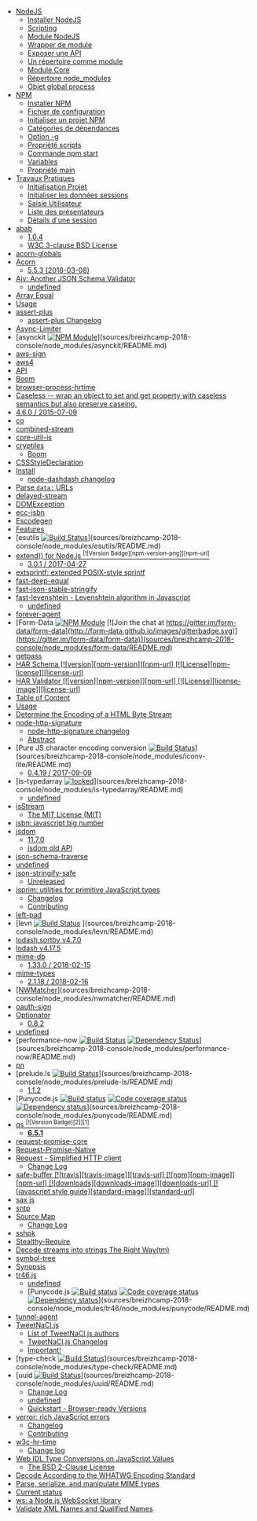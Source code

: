 * [NodeJS](01-node/README.md)
  * [Installer NodeJS](01-node/01-installation.md)
  * [Scripting](01-node/02-scripting.md)
  * [Module NodeJS](01-node/03-modules.md)
  * [Wrapper de module](01-node/04-wrapper.module.md)
  * [Exposer une API](01-node/05-expose.api.md)
  * [Un répertoire comme module](01-node/06-repertoire.module.md)
  * [Module Core](01-node/07-modules.md)
  * [Répertoire node_modules](01-node/08-node.modules.md)
  * [Objet global process](01-node/09-process.md)
* [NPM](02-npm/README.md)
  * [Installer NPM](02-npm/01-installation.md)
  * [Fichier de configuration](02-npm/02-configuration.md)
  * [Initialiser un projet NPM](02-npm/03-initialiser-un-projet.md)
  * [Catégories de dépendances](02-npm/04-dependances.md)
  * [Option -g](02-npm/05-installation-globale.md)
  * [Propriété scripts](02-npm/06-propriete-scripts.md)
  * [Commande npm start](02-npm/07-commande-start.md)
  * [Variables](02-npm/08-variables.md)
  * [Propriété main](02-npm/09-propriete-main.md)
* [Travaux Pratiques](03-Travaux-Pratiques/README.md)
  * [Initialisation Projet](03-Travaux-Pratiques/01-initialisation-projet.md)
  * [Initialiser les données sessions](03-Travaux-Pratiques/02-init-donnees-sessions.md)
  * [Saisie Utilisateur](03-Travaux-Pratiques/03-saisie-utilisateur.md)
  * [Liste des présentateurs](03-Travaux-Pratiques/04-liste-presentateurs.md)
  * [Détails d'une session](03-Travaux-Pratiques/05-details-session.md)
* [abab](sources/breizhcamp-2018-console/node_modules/abab/README.md)
  * [1.0.4](sources/breizhcamp-2018-console/node_modules/abab/CHANGELOG.md)
  * [W3C 3-clause BSD License](sources/breizhcamp-2018-console/node_modules/abab/LICENSE.md)
* [acorn-globals](sources/breizhcamp-2018-console/node_modules/acorn-globals/README.md)
* [Acorn](sources/breizhcamp-2018-console/node_modules/acorn/README.md)
  * [5.5.3 (2018-03-08)](sources/breizhcamp-2018-console/node_modules/acorn/CHANGELOG.md)
* [Ajv: Another JSON Schema Validator](sources/breizhcamp-2018-console/node_modules/ajv/README.md)
  * [undefined](sources/breizhcamp-2018-console/node_modules/ajv/lib/dotjs/README.md)
* [Array Equal](sources/breizhcamp-2018-console/node_modules/array-equal/README.md)
* [Usage](sources/breizhcamp-2018-console/node_modules/asn1/README.md)
* [assert-plus](sources/breizhcamp-2018-console/node_modules/assert-plus/README.md)
  * [assert-plus Changelog](sources/breizhcamp-2018-console/node_modules/assert-plus/CHANGES.md)
* [Async-Limiter](sources/breizhcamp-2018-console/node_modules/async-limiter/readme.md)
* [asynckit [![NPM Module](https://img.shields.io/npm/v/asynckit.svg?style=flat)](https://www.npmjs.com/package/asynckit)](sources/breizhcamp-2018-console/node_modules/asynckit/README.md)
* [aws-sign](sources/breizhcamp-2018-console/node_modules/aws-sign2/README.md)
* [aws4](sources/breizhcamp-2018-console/node_modules/aws4/README.md)
* [API](sources/breizhcamp-2018-console/node_modules/bcrypt-pbkdf/README.md)
* [Boom](sources/breizhcamp-2018-console/node_modules/boom/README.md)
* [browser-process-hrtime](sources/breizhcamp-2018-console/node_modules/browser-process-hrtime/README.md)
* [Caseless -- wrap an object to set and get property with caseless semantics but also preserve caseing.](sources/breizhcamp-2018-console/node_modules/caseless/README.md)
* [4.6.0 / 2015-07-09](sources/breizhcamp-2018-console/node_modules/co/History.md)
* [co](sources/breizhcamp-2018-console/node_modules/co/Readme.md)
* [combined-stream](sources/breizhcamp-2018-console/node_modules/combined-stream/Readme.md)
* [core-util-is](sources/breizhcamp-2018-console/node_modules/core-util-is/README.md)
* [cryptiles](sources/breizhcamp-2018-console/node_modules/cryptiles/README.md)
  * [Boom](sources/breizhcamp-2018-console/node_modules/cryptiles/node_modules/boom/README.md)
* [CSSStyleDeclaration](sources/breizhcamp-2018-console/node_modules/cssstyle/README.md)
* [Install](sources/breizhcamp-2018-console/node_modules/dashdash/README.md)
  * [node-dashdash changelog](sources/breizhcamp-2018-console/node_modules/dashdash/CHANGES.md)
* [Parse `data:` URLs](sources/breizhcamp-2018-console/node_modules/data-urls/README.md)
* [delayed-stream](sources/breizhcamp-2018-console/node_modules/delayed-stream/Readme.md)
* [DOMException](sources/breizhcamp-2018-console/node_modules/domexception/README.md)
* [ecc-jsbn](sources/breizhcamp-2018-console/node_modules/ecc-jsbn/README.md)
* [Escodegen](sources/breizhcamp-2018-console/node_modules/escodegen/README.md)
* [Features](sources/breizhcamp-2018-console/node_modules/esprima/README.md)
* [esutils [![Build Status](https://secure.travis-ci.org/estools/esutils.svg)](http://travis-ci.org/estools/esutils)](sources/breizhcamp-2018-console/node_modules/esutils/README.md)
* [extend() for Node.js <sup>[![Version Badge][npm-version-png]][npm-url]</sup>](sources/breizhcamp-2018-console/node_modules/extend/README.md)
  * [3.0.1 / 2017-04-27](sources/breizhcamp-2018-console/node_modules/extend/CHANGELOG.md)
* [extsprintf: extended POSIX-style sprintf](sources/breizhcamp-2018-console/node_modules/extsprintf/README.md)
* [fast-deep-equal](sources/breizhcamp-2018-console/node_modules/fast-deep-equal/README.md)
* [fast-json-stable-stringify](sources/breizhcamp-2018-console/node_modules/fast-json-stable-stringify/README.md)
* [fast-levenshtein - Levenshtein algorithm in Javascript](sources/breizhcamp-2018-console/node_modules/fast-levenshtein/README.md)
  * [undefined](sources/breizhcamp-2018-console/node_modules/fast-levenshtein/LICENSE.md)
* [forever-agent](sources/breizhcamp-2018-console/node_modules/forever-agent/README.md)
* [Form-Data [![NPM Module](https://img.shields.io/npm/v/form-data.svg)](https://www.npmjs.com/package/form-data) [![Join the chat at https://gitter.im/form-data/form-data](http://form-data.github.io/images/gitterbadge.svg)](https://gitter.im/form-data/form-data)](sources/breizhcamp-2018-console/node_modules/form-data/README.md)
* [getpass](sources/breizhcamp-2018-console/node_modules/getpass/README.md)
* [HAR Schema [![version][npm-version]][npm-url] [![License][npm-license]][license-url]](sources/breizhcamp-2018-console/node_modules/har-schema/README.md)
* [HAR Validator [![version][npm-version]][npm-url] [![License][license-image]][license-url]](sources/breizhcamp-2018-console/node_modules/har-validator/README.md)
* [Table of Content](sources/breizhcamp-2018-console/node_modules/hawk/README.md)
* [Usage](sources/breizhcamp-2018-console/node_modules/hoek/README.md)
* [Determine the Encoding of a HTML Byte Stream](sources/breizhcamp-2018-console/node_modules/html-encoding-sniffer/README.md)
* [node-http-signature](sources/breizhcamp-2018-console/node_modules/http-signature/README.md)
  * [node-http-signature changelog](sources/breizhcamp-2018-console/node_modules/http-signature/CHANGES.md)
  * [Abstract](sources/breizhcamp-2018-console/node_modules/http-signature/http_signing.md)
* [Pure JS character encoding conversion [![Build Status](https://travis-ci.org/ashtuchkin/iconv-lite.svg?branch=master)](https://travis-ci.org/ashtuchkin/iconv-lite)](sources/breizhcamp-2018-console/node_modules/iconv-lite/README.md)
  * [0.4.19 / 2017-09-09](sources/breizhcamp-2018-console/node_modules/iconv-lite/Changelog.md)
* [is-typedarray [![locked](http://badges.github.io/stability-badges/dist/locked.svg)](http://github.com/badges/stability-badges)](sources/breizhcamp-2018-console/node_modules/is-typedarray/README.md)
  * [undefined](sources/breizhcamp-2018-console/node_modules/is-typedarray/LICENSE.md)
* [isStream](sources/breizhcamp-2018-console/node_modules/isstream/README.md)
  * [The MIT License (MIT)](sources/breizhcamp-2018-console/node_modules/isstream/LICENSE.md)
* [jsbn: javascript big number](sources/breizhcamp-2018-console/node_modules/jsbn/README.md)
* [jsdom](sources/breizhcamp-2018-console/node_modules/jsdom/README.md)
  * [11.7.0](sources/breizhcamp-2018-console/node_modules/jsdom/Changelog.md)
  * [jsdom old API](sources/breizhcamp-2018-console/node_modules/jsdom/lib/old-api.md)
* [json-schema-traverse](sources/breizhcamp-2018-console/node_modules/json-schema-traverse/README.md)
* [undefined](sources/breizhcamp-2018-console/node_modules/json-schema/README.md)
* [json-stringify-safe](sources/breizhcamp-2018-console/node_modules/json-stringify-safe/README.md)
  * [Unreleased](sources/breizhcamp-2018-console/node_modules/json-stringify-safe/CHANGELOG.md)
* [jsprim: utilities for primitive JavaScript types](sources/breizhcamp-2018-console/node_modules/jsprim/README.md)
  * [Changelog](sources/breizhcamp-2018-console/node_modules/jsprim/CHANGES.md)
  * [Contributing](sources/breizhcamp-2018-console/node_modules/jsprim/CONTRIBUTING.md)
* [left-pad](sources/breizhcamp-2018-console/node_modules/left-pad/README.md)
* [levn [![Build Status](https://travis-ci.org/gkz/levn.png)](https://travis-ci.org/gkz/levn) <a name="levn" />](sources/breizhcamp-2018-console/node_modules/levn/README.md)
* [lodash.sortby v4.7.0](sources/breizhcamp-2018-console/node_modules/lodash.sortby/README.md)
* [lodash v4.17.5](sources/breizhcamp-2018-console/node_modules/lodash/README.md)
* [mime-db](sources/breizhcamp-2018-console/node_modules/mime-db/README.md)
  * [1.33.0 / 2018-02-15](sources/breizhcamp-2018-console/node_modules/mime-db/HISTORY.md)
* [mime-types](sources/breizhcamp-2018-console/node_modules/mime-types/README.md)
  * [2.1.18 / 2018-02-16](sources/breizhcamp-2018-console/node_modules/mime-types/HISTORY.md)
* [[NWMatcher](http://dperini.github.io/nwmatcher/)](sources/breizhcamp-2018-console/node_modules/nwmatcher/README.md)
* [oauth-sign](sources/breizhcamp-2018-console/node_modules/oauth-sign/README.md)
* [Optionator](sources/breizhcamp-2018-console/node_modules/optionator/README.md)
  * [0.8.2](sources/breizhcamp-2018-console/node_modules/optionator/CHANGELOG.md)
* [undefined](sources/breizhcamp-2018-console/node_modules/parse5/README.md)
* [performance-now [![Build Status](https://travis-ci.org/braveg1rl/performance-now.png?branch=master)](https://travis-ci.org/braveg1rl/performance-now) [![Dependency Status](https://david-dm.org/braveg1rl/performance-now.png)](https://david-dm.org/braveg1rl/performance-now)](sources/breizhcamp-2018-console/node_modules/performance-now/README.md)
* [pn](sources/breizhcamp-2018-console/node_modules/pn/README.md)
* [prelude.ls [![Build Status](https://travis-ci.org/gkz/prelude-ls.png?branch=master)](https://travis-ci.org/gkz/prelude-ls)](sources/breizhcamp-2018-console/node_modules/prelude-ls/README.md)
  * [1.1.2](sources/breizhcamp-2018-console/node_modules/prelude-ls/CHANGELOG.md)
* [Punycode.js [![Build status](https://travis-ci.org/bestiejs/punycode.js.svg?branch=master)](https://travis-ci.org/bestiejs/punycode.js) [![Code coverage status](http://img.shields.io/coveralls/bestiejs/punycode.js/master.svg)](https://coveralls.io/r/bestiejs/punycode.js) [![Dependency status](https://gemnasium.com/bestiejs/punycode.js.svg)](https://gemnasium.com/bestiejs/punycode.js)](sources/breizhcamp-2018-console/node_modules/punycode/README.md)
* [qs <sup>[![Version Badge][2]][1]</sup>](sources/breizhcamp-2018-console/node_modules/qs/README.md)
  * [**6.5.1**](sources/breizhcamp-2018-console/node_modules/qs/CHANGELOG.md)
* [request-promise-core](sources/breizhcamp-2018-console/node_modules/request-promise-core/README.md)
* [Request-Promise-Native](sources/breizhcamp-2018-console/node_modules/request-promise-native/README.md)
* [Request - Simplified HTTP client](sources/breizhcamp-2018-console/node_modules/request/README.md)
  * [Change Log](sources/breizhcamp-2018-console/node_modules/request/CHANGELOG.md)
* [safe-buffer [![travis][travis-image]][travis-url] [![npm][npm-image]][npm-url] [![downloads][downloads-image]][downloads-url] [![javascript style guide][standard-image]][standard-url]](sources/breizhcamp-2018-console/node_modules/safe-buffer/README.md)
* [sax js](sources/breizhcamp-2018-console/node_modules/sax/README.md)
* [sntp](sources/breizhcamp-2018-console/node_modules/sntp/README.md)
* [Source Map](sources/breizhcamp-2018-console/node_modules/source-map/README.md)
  * [Change Log](sources/breizhcamp-2018-console/node_modules/source-map/CHANGELOG.md)
* [sshpk](sources/breizhcamp-2018-console/node_modules/sshpk/README.md)
* [Stealthy-Require](sources/breizhcamp-2018-console/node_modules/stealthy-require/README.md)
* [Decode streams into strings The Right Way(tm)](sources/breizhcamp-2018-console/node_modules/stringstream/README.md)
* [symbol-tree](sources/breizhcamp-2018-console/node_modules/symbol-tree/README.md)
* [Synopsis](sources/breizhcamp-2018-console/node_modules/tough-cookie/README.md)
* [tr46.js](sources/breizhcamp-2018-console/node_modules/tr46/README.md)
  * [undefined](sources/breizhcamp-2018-console/node_modules/tr46/LICENSE.md)
  * [Punycode.js [![Build status](https://travis-ci.org/bestiejs/punycode.js.svg?branch=master)](https://travis-ci.org/bestiejs/punycode.js) [![Code coverage status](http://img.shields.io/codecov/c/github/bestiejs/punycode.js.svg)](https://codecov.io/gh/bestiejs/punycode.js) [![Dependency status](https://gemnasium.com/bestiejs/punycode.js.svg)](https://gemnasium.com/bestiejs/punycode.js)](sources/breizhcamp-2018-console/node_modules/tr46/node_modules/punycode/README.md)
* [tunnel-agent](sources/breizhcamp-2018-console/node_modules/tunnel-agent/README.md)
* [TweetNaCl.js](sources/breizhcamp-2018-console/node_modules/tweetnacl/README.md)
  * [List of TweetNaCl.js authors](sources/breizhcamp-2018-console/node_modules/tweetnacl/AUTHORS.md)
  * [TweetNaCl.js Changelog](sources/breizhcamp-2018-console/node_modules/tweetnacl/CHANGELOG.md)
  * [Important!](sources/breizhcamp-2018-console/node_modules/tweetnacl/PULL_REQUEST_TEMPLATE.md)
* [type-check [![Build Status](https://travis-ci.org/gkz/type-check.png?branch=master)](https://travis-ci.org/gkz/type-check)](sources/breizhcamp-2018-console/node_modules/type-check/README.md)
* [uuid [![Build Status](https://secure.travis-ci.org/kelektiv/node-uuid.svg?branch=master)](http://travis-ci.org/kelektiv/node-uuid)](sources/breizhcamp-2018-console/node_modules/uuid/README.md)
  * [Change Log](sources/breizhcamp-2018-console/node_modules/uuid/CHANGELOG.md)
  * [undefined](sources/breizhcamp-2018-console/node_modules/uuid/LICENSE.md)
  * [Quickstart - Browser-ready Versions](sources/breizhcamp-2018-console/node_modules/uuid/README_js.md)
* [verror: rich JavaScript errors](sources/breizhcamp-2018-console/node_modules/verror/README.md)
  * [Changelog](sources/breizhcamp-2018-console/node_modules/verror/CHANGES.md)
  * [Contributing](sources/breizhcamp-2018-console/node_modules/verror/CONTRIBUTING.md)
* [w3c-hr-time](sources/breizhcamp-2018-console/node_modules/w3c-hr-time/README.md)
  * [Change log](sources/breizhcamp-2018-console/node_modules/w3c-hr-time/CHANGELOG.md)
* [Web IDL Type Conversions on JavaScript Values](sources/breizhcamp-2018-console/node_modules/webidl-conversions/README.md)
  * [The BSD 2-Clause License](sources/breizhcamp-2018-console/node_modules/webidl-conversions/LICENSE.md)
* [Decode According to the WHATWG Encoding Standard](sources/breizhcamp-2018-console/node_modules/whatwg-encoding/README.md)
* [Parse, serialize, and manipulate MIME types](sources/breizhcamp-2018-console/node_modules/whatwg-mimetype/README.md)
* [Current status](sources/breizhcamp-2018-console/node_modules/whatwg-url/README.md)
* [ws: a Node.js WebSocket library](sources/breizhcamp-2018-console/node_modules/ws/README.md)
* [Validate XML Names and Qualified Names](sources/breizhcamp-2018-console/node_modules/xml-name-validator/README.md)